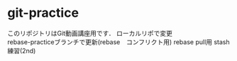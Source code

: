 # git-practice
このリポジトリはGit動画講座用です．
ローカルリポで変更  
rebase-practiceブランチで更新(rebase　コンフリクト用)
rebase pull用
stash練習(2nd)
